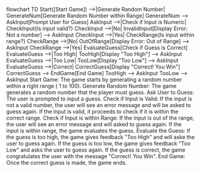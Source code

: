 flowchart TD
    Start([Start Game]) -->|Generate Random Number| GenerateNum[Generate Random Number within Range]
    GenerateNum --> AskInput[Prompt User for Guess]
    AskInput -->|Check if Input is Numeric| CheckInput{Is input valid?}
    CheckInput -->|No| InvalidInput[Display Error: Not a number] --> AskInput
    CheckInput -->|Yes| CheckRange{Is input within range?}
    CheckRange -->|No| OutOfRange[Display Error: Out of Range] --> AskInput
    CheckRange -->|Yes| EvaluateGuess[Check if Guess is Correct]
    EvaluateGuess -->|Too High| TooHigh[Display "Too High"] --> AskInput
    EvaluateGuess -->|Too Low| TooLow[Display "Too Low"] --> AskInput
    EvaluateGuess -->|Correct| CorrectGuess[Display "Correct! You Win"]
    CorrectGuess --> EndGame[End Game]
    TooHigh --> AskInput
    TooLow --> AskInput
    Start Game: The game starts by generating a random number within a right range ( 1 to 100).
Generate Random Number: The game generates a random number that the player must guess.
Ask User to Guess: The user is prompted to input a guess.
Check if Input is Valid:
    If the input is not a valid number, the user will see an error message and will be asked to guess again.
    If the input is valid, it proceeds to check if it is within the correct range.
Check if Input is within Range:
    If the input is out of the range, the user will see an error message and will asked to guess again.
    If the input is within range, the game evaluates the guess.
Evaluate the Guess:
    If the guess is too high, the game gives feedback "Too High" and will aske the user to guess again.
    If the guess is too low, the game gives feedback "Too Low" and asks the user to guess again.
    If the guess is correct, the game congratulates the user with the message "Correct! You Win".
End Game: Once the correct guess is made, the game ends.
